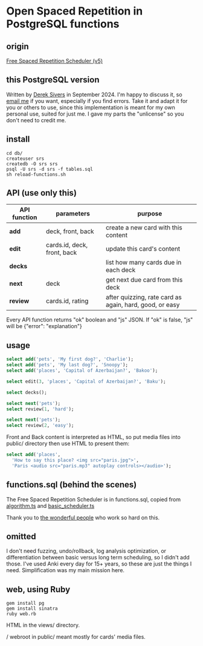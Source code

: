# Open Spaced Repetition in PostgreSQL functions


## origin

[Free Spaced Repetition Scheduler (v5)](https://github.com/open-spaced-repetition)



## this PostgreSQL version

Written by [Derek Sivers](https://sive.rs/) in September 2024.
I'm happy to discuss it, so [email me](https://sive.rs/contact) if you want, especially if you find errors.
Take it and adapt it for you or others to use, since this implementation is meant for my own personal use, suited for just me.
I gave my parts the "unlicense" so you don't need to credit me.



## install

```
cd db/
createuser srs
createdb -O srs srs
psql -U srs -d srs -f tables.sql
sh reload-functions.sh
```



## API (use only this)

| API function | parameters | purpose |
|--------------|-------|---------|
| **add** | deck, front, back | create a new card with this content |
| **edit** | cards.id, deck, front, back | update this card's content |
| **decks** |  | list how many cards due in each deck |
| **next** | deck | get next due card from this deck |
| **review** | cards.id, rating | after quizzing, rate card as again, hard, good, or easy |

Every API function returns "ok" boolean and "js" JSON.
If "ok" is false, "js" will be {"error": "explanation"}



## usage

```sql
select add('pets', 'My first dog?', 'Charlie');
select add('pets', 'My last dog?', 'Snoopy');
select add('places', 'Capital of Azerbaijan?', 'Bakoo');

select edit(3, 'places', 'Capital of Azerbaijan?', 'Baku');

select decks();

select next('pets');
select review(1, 'hard');

select next('pets');
select review(2, 'easy');
```

Front and Back content is interpreted as HTML, so put media files into public/ directory then use HTML to present them:

```sql
select add('places',
  'How to say this place? <img src="paris.jpg">',
  'Paris <audio src="paris.mp3" autoplay controls></audio>');
```



## functions.sql (behind the scenes)

The Free Spaced Repetition Scheduler is in functions.sql,
copied from [algorithm.ts](https://github.com/open-spaced-repetition/ts-fsrs/blob/main/src/fsrs/algorithm.ts)
and [basic\_scheduler.ts](https://github.com/open-spaced-repetition/ts-fsrs/blob/main/src/fsrs/impl/basic_scheduler.ts)

Thank you to [the wonderful people](https://github.com/orgs/open-spaced-repetition/people) who work so hard on this.



## omitted

I don't need fuzzing, undo/rollback, log analysis optimization, or differentiation between basic versus long term scheduling, so I didn't add those.
I've used Anki every day for 15+ years, so these are just the things I need.
Simplification was my main mission here.



## web, using Ruby

```
gem install pg
gem install sinatra
ruby web.rb
```

HTML in the views/ directory.

/ webroot in public/ meant mostly for cards' media files.


